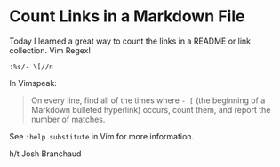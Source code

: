 # Count Links in a Markdown File

Today I learned a great way to count the links in a README or link collection. Vim Regex!

```vim
:%s/- \[//n
```

In Vimspeak:

> On every line, find all of the times where `- [` (the beginning of a Markdown
> bulleted hyperlink) occurs, count them, and report the number of matches.

See `:help substitute` in Vim for more information.

h/t Josh Branchaud
